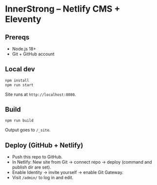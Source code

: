 # InnerStrong – Netlify CMS + Eleventy

## Prereqs
- Node.js 18+
- Git + GitHub account

## Local dev
```bash
npm install
npm run start
```
Site runs at `http://localhost:8080`.

## Build
```bash
npm run build
```
Output goes to `/_site`.

## Deploy (GitHub + Netlify)
- Push this repo to GitHub.
- In Netlify: New site from Git → connect repo → deploy (command and publish dir are set).
- Enable Identity → invite yourself → enable Git Gateway.
- Visit `/admin/` to log in and edit.
